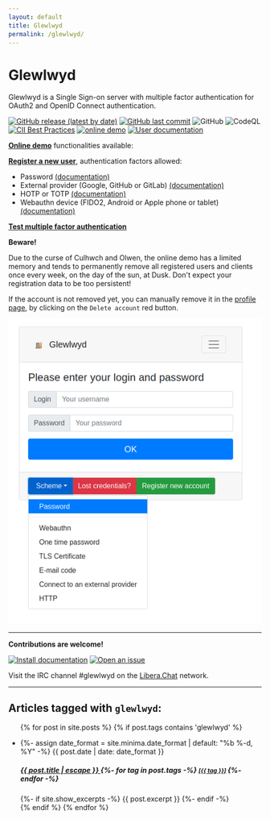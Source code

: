 ```yaml
---
layout: default
title: Glewlwyd
permalink: /glewlwyd/
---
```


# Glewlwyd

Glewlwyd is a Single Sign-on server with multiple factor authentication for OAuth2 and OpenID Connect authentication.

[![GitHub release (latest by date)](https://img.shields.io/github/v/release/babelouest/glewlwyd?style=plastic)](https://github.com/babelouest/glewlwyd/releases/latest)
[![GitHub last commit](https://img.shields.io/github/last-commit/babelouest/glewlwyd)](https://github.com/babelouest/glewlwyd/)
![GitHub](https://img.shields.io/github/license/babelouest/glewlwyd?style=plastic)
![CodeQL](https://github.com/babelouest/glewlwyd/workflows/CodeQL/badge.svg)
[![CII Best Practices](https://bestpractices.coreinfrastructure.org/projects/3475/badge)](https://bestpractices.coreinfrastructure.org/projects/3475)
[![online demo](https://img.shields.io/badge/-Online%20Demo-blue)](/glewlwyd-demo)
[![User documentation](https://img.shields.io/badge/-User%20documentation-green)](/user-profile)

**[Online demo](/glewlwyd-demo)** functionalities available:

**[Register a new user](https://glewlwyd.babelouest.io/index.html?register=regis)**, authentication factors allowed:
- Password [(documentation)](/user-profile#update-password)
- External provider (Google, GitHub or GitLab) [(documentation)](/user-profile#external-oauth2oidc-login)
- HOTP or TOTP [(documentation)](/user-profile#otp)
- Webauthn device (FIDO2, Android or Apple phone or tablet) [(documentation)](/user-profile#webauthn)

**[Test multiple factor authentication](/glewlwyd-demo)**

**Beware!**

Due to the curse of Culhwch and Olwen, the online demo has a limited memory and tends to permanently remove all registered users and clients once every week, on the day of the sun, at Dusk.
Don't expect your registration data to be too persistent!

If the account is not removed yet, you can manually remove it in the [profile page](https://glewlwyd.babelouest.io/), by clicking on the `Delete account` red button.

![demo](/img/login-nopassword.png)

<hr/>

**Contributions are welcome!**

[![Install documentation](https://img.shields.io/badge/-Install%20documentation-green)](https://github.com/babelouest/glewlwyd/blob/master/docs/INSTALL.md)
[![Open an issue](https://img.shields.io/badge/-Open%20an%20issue-green)](https://github.com/babelouest/glewlwyd/issues)

Visit the IRC channel #glewlwyd on the [Libera.​Chat](https://libera.chat/) network.

<hr/>

## Articles tagged with `glewlwyd`:

<div>
  <ul class="list-group">
  
  {% for post in site.posts %}
    {% if post.tags contains 'glewlwyd' %}
      <li class="list-group-item">
        {%- assign date_format = site.minima.date_format | default: "%b %-d, %Y" -%}
        <span class="">{{ post.date | date: date_format }}</span>
        <h5>
          <a class="" href="{{ post.url | relative_url }}">
            {{ post.title | escape }}
          </a>
          {%- for tag in post.tags -%}
            <small class="text-muted">
              <a href="/tags/{{ tag }}" class="tag-link">[{{ tag }}]</a>
            </small>
          {%- endfor -%}
        </h5>
        {%- if site.show_excerpts -%}
          {{ post.excerpt }}
        {%- endif -%}
      </li>
    {% endif %}
  {% endfor %}
  
  </ul>

</div>
